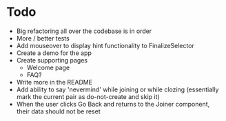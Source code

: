 # Todo
  - Big refactoring all over the codebase is in order
  - More / better tests
  - Add mouseover to display hint functionality to FinalizeSelector
  - Create a demo for the app
  - Create supporting pages
    - Welcome page
    - FAQ?
  - Write more in the README
  - Add ability to say 'nevermind' while joining or while clozing (essentially mark the current pair as do-not-create and skip it)
  - When the user clicks Go Back and returns to the Joiner component, their data should not be reset